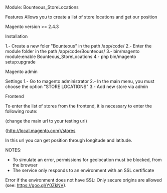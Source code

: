 Module: Bounteous_StoreLocations

Features
Allows you to create a list of store locations and get our position

Magento version >= 2.4.3

Installation

1.- Create a new foler "Bounteous" in the path /app/code/
2.- Enter the module folder in the path /app/code/Bounteous/
3.- bin/magento module:enable Bounteous_StoreLocations
4.- php bin/magento setup:upgrade

Magento admin

Settings
1.- Go to magento administrator
2.- In the main menu, you must choose the option "STORE LOCATIONS"
3.- Add new store via admin


Frontend

To enter the list of stores from the frontend, it is necessary to enter the following route:

(change the main url to your testing url)

{http://local.magento.com}/stores

In this url you can get position through longitude and latitude.

NOTES:
* To simulate an error, permissions for geolocation must be blocked, from the browser
* The service only responds to an environment with an SSL certificate

Error if the environment does not have SSL:
Only secure origins are allowed (see: https://goo.gl/Y0ZkNV).
